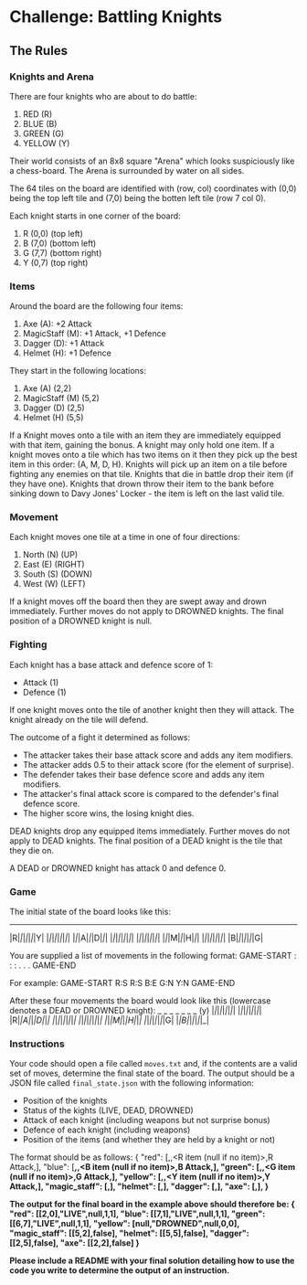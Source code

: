 # Challenge: Battling Knights
## The Rules

### Knights and Arena

There are four knights who are about to do battle:
1. RED (R)
2. BLUE (B)
3. GREEN (G)
4. YELLOW (Y)

Their world consists of an 8x8 square "Arena" which looks suspiciously like a chess-board.
The Arena is surrounded by water on all sides.

The 64 tiles on the board are identified with (row, col) coordinates with (0,0) being the top left tile and (7,0) being the botten left tile (row 7 col 0).

Each knight starts in one corner of the board:
1. R (0,0) (top left)
2. B (7,0) (bottom left)
3. G (7,7) (bottom right)
4.  Y (0,7) (top right)

### Items

Around the board are the following four items:
1. Axe (A): +2 Attack
2. MagicStaff (M): +1 Attack, +1 Defence
3. Dagger (D): +1 Attack
4. Helmet (H): +1 Defence

They start in the following locations:
1. Axe (A) (2,2)
2. MagicStaff (M) (5,2)
3. Dagger (D) (2,5)
4. Helmet (H) (5,5)

If a Knight moves onto a tile with an item they are immediately equipped with that item, gaining the bonus.
A knight may only hold one item.
If a knight moves onto a tile which has two items on it then they pick up the best item in this order: (A, M, D, H).
Knights will pick up an item on a tile before fighting any enemies on that tile.
Knights that die in battle drop their item (if they have one).
Knights that drown throw their item to the bank before sinking down to Davy Jones' Locker - the item is left on the last valid tile.

### Movement

Each knight moves one tile at a time in one of four directions:
1. North (N) (UP)
2. East (E) (RIGHT)
3. South (S) (DOWN)
4. West (W) (LEFT)

If a knight moves off the board then they are swept away and drown immediately.
Further moves do not apply to DROWNED knights.
The final position of a DROWNED knight is null.

### Fighting

Each knight has a base attack and defence score of 1:
* Attack (1)
* Defence (1)

If one knight moves onto the tile of another knight then they will attack.
The knight already on the tile will defend.

The outcome of a fight it determined as follows:
* The attacker takes their base attack score and adds any item modifiers.
* The attacker adds 0.5 to their attack score (for the element of surprise).
* The defender takes their base defence score and adds any item modifiers.
* The attacker's final attack score is compared to the defender's final defence score.
* The higher score wins, the losing knight dies.

DEAD knights drop any equipped items immediately.
Further moves do not apply to DEAD knights.
The final position of a DEAD knight is the tile that they die on.

A DEAD or DROWNED knight has attack 0 and defence 0.

### Game

The initial state of the board looks like this:
 _ _ _ _ _ _ _ _
|R|_|_|_|_|_|_|Y|
|_|_|_|_|_|_|_|_|
|_|_|A|_|_|D|_|_|
|_|_|_|_|_|_|_|_|
|_|_|_|_|_|_|_|_|
|_|_|M|_|_|H|_|_|
|_|_|_|_|_|_|_|_|
|B|_|_|_|_|_|_|G|

You are supplied a list of movements in the following format:
  GAME-START
  <Kinght>:<Direction>
  <Kinght>:<Direction>
  <Kinght>:<Direction>
  .
  .
  .
  GAME-END

For example:
  GAME-START
  R:S
  R:S
  B:E
  G:N
  Y:N
  GAME-END

After these four movements the board would look like this (lowercase denotes a DEAD or DROWNED knight):
_ _ _ _ _ _ _ (y)
|_|_|_|_|_|_|_|_|
|_|_|_|_|_|_|_|_|
|R|_|A|_|_|D|_|_|
|_|_|_|_|_|_|_|_|
|_|_|_|_|_|_|_|_|
|_|_|M|_|_|H|_|_|
|_|_|_|_|_|_|_|G|
|_|B|_|_|_|_|_|_|

### Instructions

Your code should open a file called `moves.txt` and, if the contents are a valid set of moves, determine the final state of the board.
The output should be a JSON file called `final_state.json` with the following information:
* Position of the knights
* Status of the kights (LIVE, DEAD, DROWNED)
* Attack of each knight (including weapons but not surprise bonus)
* Defence of each knight (including weapons)
* Position of the items (and whether they are held by a knight or not)

The format should be as follows:
{
"red": [<R position>,<R status>,<R item (null if no item)>,R Attack,<R Defence>],
"blue": [<B position>,<B status>,<B item (null if no item)>,B Attack,<B Defence>],
"green": [<G position>,<G status>,<G item (null if no item)>,G Attack,<G Defence>],
"yellow": [<Y position>,<Y status>,<Y item (null if no item)>,Y Attack,<Y Defence>],
"magic_staff": [<M position>,<M equipped>],
"helmet": [<H position>,<H equipped>],
"dagger": [<D position>,<D equipped>],
"axe": [<A position>,<A equipped>],
}

The output for the final board in the example above should therefore be:
{
"red": [[2,0],"LIVE",null,1,1],
"blue": [[7,1],"LIVE",null,1,1],
"green": [[6,7],"LIVE",null,1,1],
"yellow": [null,"DROWNED",null,0,0],
"magic_staff": [[5,2],false],
"helmet": [[5,5],false],
"dagger": [[2,5],false],
"axe": [[2,2],false]
}

Please include a README with your final solution detailing how to use the code you write to determine the output of an instruction.
